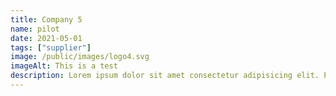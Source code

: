 ```yaml
---
title: Company 5
name: pilot
date: 2021-05-01
tags: ["supplier"]
image: /public/images/logo4.svg
imageAlt: This is a test
description: Lorem ipsum dolor sit amet consectetur adipisicing elit. Perferendis accusantium sit illo neque rem omnis quaerat, nam similique vitae delectus ad magni vel quo maxime, magnam placeat. Reprehenderit, distinctio aliquam?
---
```

